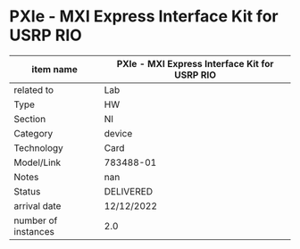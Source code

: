 
# PXIe - MXI Express Interface Kit for USRP RIO

| item name | PXIe - MXI Express Interface Kit for USRP RIO |
| -------- | -------- | 
| related to | Lab | 
| Type | HW | 
| Section | NI | 
| Category | device |
| Technology | Card |
| Model/Link | 783488-01 |
| Notes | nan |
| Status | DELIVERED |
| arrival date | 12/12/2022 |
| number of instances | 2.0 | 
        